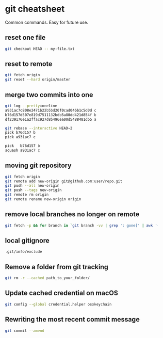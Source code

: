 # git cheatsheet
Common commands. Easy for future use.

## reset one file
```bash
git checkout HEAD -- my-file.txt
```

## reset to remote
```bash
git fetch origin
git reset --hard origin/master
```

## merge two commits into one
```bash
git log --pretty=oneline
a931ac7c808e2471b22b5bd20f0cad046b1c5d0d c
b76d157d507e819d7511132bdb5a80dd421d854f b
df239176e1a2ffac927d8b496ea00d5488481db5 a

git rebase --interactive HEAD~2
pick b76d157 b
pick a931ac7 c

pick   b76d157 b
squash a931ac7 c
```

## moving git repository
```bash
git fetch origin
git remote add new-origin git@github.com:user/repo.git
git push --all new-origin
git push --tags new-origin
git remote rm origin
git remote rename new-origin origin
```

## remove local branches no longer on remote
```bash
git fetch -p && for branch in `git branch -vv | grep ': gone]' | awk '{print $1}'`; do git branch -D $branch; done
```

## local gitignore
```bash
.git/info/exclude
```

## Remove a folder from git tracking
```bash
git rm -r --cached path_to_your_folder/
```

## Update cached credential on macOS
```bash
git config --global credential.helper osxkeychain
```

## Rewriting the most recent commit message
```bash
git commit --amend
```
